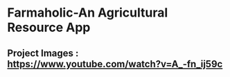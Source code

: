 # Farmaholic-An Agricultural Resource App
## Project Images : https://www.youtube.com/watch?v=A_-fn_ij59c
